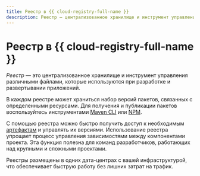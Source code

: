 ```yaml
---
title: Реестр в {{ cloud-registry-full-name }}
description: Реестр — централизованное хранилище и инструмент управления различными файлами, которые используются при разработке и развертывании приложений.
---
```


# Реестр в {{ cloud-registry-full-name }}

_Реестр_ — это централизованное хранилище и инструмент управления различными файлами, которые используются при разработке и развертывании приложений.

В каждом реестре может храниться набор версий пакетов, связанных с определенными ресурсами. Для получения и публикации пакетов воспользуйтесь инструментами [Maven CLI](https://maven.apache.org/ref/3-LATEST/maven-embedder/cli.html) или [NPM](art-nodejs.md#npm-inf).

С помощью реестра можно быстро получить доступ к необходимым [артефактам](artifacts.md) и управлять их версиями. Использование реестра упрощает процесс управления зависимостями между компонентами проекта. Эта функция полезна для команд разработчиков, работающих над крупными и сложными проектами.

Реестры размещены в одних дата-центрах с вашей инфраструктурой, что обеспечивает быструю работу без лишних затрат на трафик.